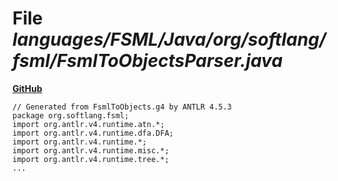# File _languages/FSML/Java/org/softlang/fsml/FsmlToObjectsParser.java_
**[GitHub](https://github.com/softlang/yas/blob/master/languages/FSML/Java/org/softlang/fsml/FsmlToObjectsParser.java)**
```
// Generated from FsmlToObjects.g4 by ANTLR 4.5.3
package org.softlang.fsml;
import org.antlr.v4.runtime.atn.*;
import org.antlr.v4.runtime.dfa.DFA;
import org.antlr.v4.runtime.*;
import org.antlr.v4.runtime.misc.*;
import org.antlr.v4.runtime.tree.*;
...
```
